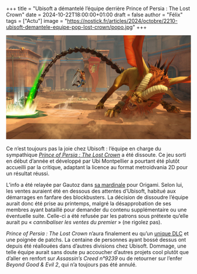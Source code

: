 +++
title = "Ubisoft a démantelé l’équipe derrière ‌Prince of Persia : The Lost Crown"
date = 2024-10-22T18:00:00+01:00
draft = false
author = "Félix"
tags = ["Actu"]
image = "https://nostick.fr/articles/2024/octobre/2210-ubisoft-demantele-equipe-pop-lost-crown/popo.jpg"
+++

![PoP The Lost Crown](popo.jpg "") 

Ce n’est toujours pas la joie chez Ubisoft : l’équipe en charge du sympathique *‌[Prince of Persia : The Lost Crown](https://store.steampowered.com/app/2751000/Prince_of_Persia_The_Lost_Crown/)* a été dissoute. Ce jeu sorti en début d’année et développé par Ubi Montpellier a pourtant été plutôt accueilli par la critique, adaptant la licence au format metroidvania 2D pour un résultat réussi.

L’info a été relayée par Gautoz dans [sa mardinale](https://www.youtube.com/watch?v=8HgkIyq0emY&t=1411s) pour Origami. Selon lui, les ventes auraient été en dessous des attentes d’Ubisoft, habitué aux démarrages en fanfare des blockbusters. La décision de dissoudre l’équipe aurait donc été prise au printemps, malgré la désapprobation de ses membres ayant bataillé pour demander du contenu supplémentaire ou une éventuelle suite. Celle-ci a été refusée par les patrons sous prétexte qu’elle aurait pu « *cannibaliser les ventes du premier* » (ne rigolez pas). 

*‌Prince of Persia : The Lost Crown* n’aura finalement eu qu’un [unique DLC](https://store.steampowered.com/dlc/2751000/Prince_of_Persia_The_Lost_Crown/) et une poignée de patchs. La centaine de personnes ayant bossé dessus ont depuis été réallouées dans d’autres divisions chez Ubisoft. Dommage, une telle équipe aurait sans doute pu accoucher d’autres projets cool plutôt que d’aller en renfort sur *Assassin’s Creed n°9239* ou de retourner sur l’enfer *Beyond Good & Evil 2*, qui n’a toujours pas été annulé.